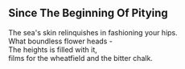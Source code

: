 Since The Beginning Of Pitying
------------------------------
The sea's skin relinquishes in fashioning your hips.  
What boundless flower heads -  
The heights is filled with it,  
films for the wheatfield and the bitter chalk.  
